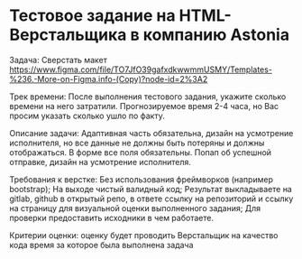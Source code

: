 # Тестовое задание на HTML-Верстальщика в компанию Astonia

Задача: Сверстать макет
https://www.figma.com/file/TO7JfO39gafxdkwwmmUSMY/Templates-%236.-More-on-Figma.info-(Copy)?node-id=2%3A2

Трек времени: После выполнения тестового задания, укажите сколько времени на него затратили. Прогнозируемое время 2-4 часа, но Вас просим указать сколько ушло по факту.

Описание задачи:
Адаптивная часть обязательна, дизайн на усмотрение исполнителя, но все данные не должны быть потеряны и должны отображаться.
В форме все поля обязательны. Попап об успешной отправке, дизайн на усмотрение исполнителя.

Требования к верстке:
Без использования фреймворков (например bootstrap);
На выходе чистый валидный код;
Результат выкладываете на gitlab, github в открытый репо, в ответе ссылку на репозиторий и ссылку на страницу для визуальной оценки выполненного задания;
Для проверки предоставить исходники в чем работаете.

Критерии оценки:
оценку будет проводить Верстальщик на качество кода
время за которое была выполнена задача

